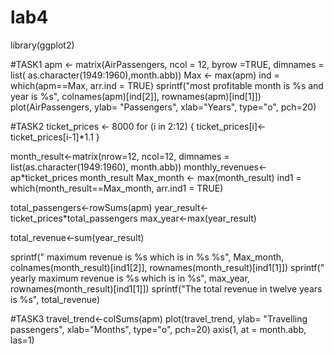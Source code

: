 # lab4
library(ggplot2)

#TASK1
apm <- matrix(AirPassengers, ncol = 12, byrow =TRUE,  dimnames = list( as.character(1949:1960),month.abb))
Max <- max(apm)
ind = which(apm==Max, arr.ind = TRUE)
sprintf("most profitable month is %s and year is %s", colnames(apm)[ind[2]], rownames(apm)[ind[1]])
plot(AirPassengers, ylab= "Passengers", xlab="Years", type="o", pch=20)

#TASK2
ticket_prices <- 8000
for (i in 2:12) 
{
  ticket_prices[i]<-ticket_prices[i-1]*1.1
}

month_result<-matrix(nrow=12, ncol=12, dimnames = list(as.character(1949:1960), month.abb))
monthly_revenues<-ap*ticket_prices
month_result
Max_month <- max(month_result)
ind1 = which(month_result==Max_month, arr.ind1 = TRUE)

total_passengers<-rowSums(apm)
year_result<-ticket_prices*total_passengers
max_year<-max(year_result)


total_revenue<-sum(year_result)

sprintf(" maximum revenue is %s which is in %s %s", Max_month, colnames(month_result)[ind1[2]], rownames(month_result)[ind1[1]])
sprintf(" yearly maximum revenue is %s which is in %s", max_year, rownames(month_result)[ind1[1]])
sprintf("The total revenue in twelve years is %s", total_revenue)

#TASK3
travel_trend<-colSums(apm)
plot(travel_trend, ylab= "Travelling passengers", xlab="Months", type="o", pch=20)
axis(1, at = month.abb, las=1)
